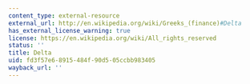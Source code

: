 ```yaml
---
content_type: external-resource
external_url: http://en.wikipedia.org/wiki/Greeks_(finance)#Delta
has_external_license_warning: true
license: https://en.wikipedia.org/wiki/All_rights_reserved
status: ''
title: Delta
uid: fd3f57e6-8915-484f-90d5-05ccbb983405
wayback_url: ''
---
```

